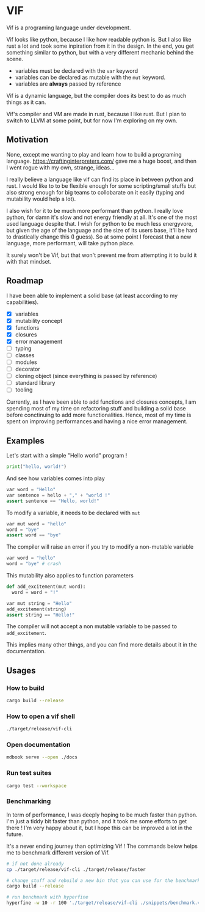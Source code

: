# VIF

Vif is a programing language under development.

Vif looks like python, because I like how readable python is. But I also like rust a lot and took some inpiration from it in the design. In the end, you get something similar to python, but with a very different mechanic behind the scene.

- variables must be declared with the `var` keyword
- variables can be declared as mutable with the `mut` keyword.
- variables are __always__ passed by reference

Vif is a dynamic language, but the compiler does its best to do as much things as it can.

Vif's compiler and VM are made in rust, because I like rust. But I plan to switch to LLVM at some point, but for now I'm exploring on my own.

## Motivation

None, except me wanting to play and learn how to build a programing language.
https://craftinginterpreters.com/ gave me a huge boost, and then I went rogue with my own, strange, ideas...

I really believe a language like vif can find its place in between python and rust. I would like to to be flexible enough for some scripting/small stuffs but also strong enough for big teams to collobarate on it easily (typing and mutability would help a lot).

I also wish for it to be much more performant than python. I really love python, for damn it's slow and not energy friendly at all. It's one of the most used language despite that. I wish for python to be much less energyvore, but given the age of the language and the size of its users base, it'll be hard to drastically change this (I guess). So at some point I forecast that a new language, more performant, will take python place.

It surely won't be Vif, but that won't prevent me from attempting it to build it with that mindset.

## Roadmap

I have been able to implement a solid base (at least according to my capabilities).

- [x] variables
- [x] mutability concept
- [x] functions
- [x] closures
- [x] error management
- [ ] typing
- [ ] classes
- [ ] modules
- [ ] decorator
- [ ] cloning object (since everything is passed by reference)
- [ ] standard library
- [ ] tooling

Currently, as I have been able to add functions and closures concepts, I am spending most of my time on refactoring stuff and building a solid base before conctinuing to add more functionalities. Hence, most of my time is spent on improving performances and having a nice error management.

## Examples

Let's start with a simple "Hello world" program !
```python
print("hello, world!")
```

And see how variables comes into play

```python
var word = "Hello"
var sentence = hello + "," + "world !"
assert sentence == "Hello, world!"
```

To modify a variable, it needs to be declared with `mut`

```python
var mut word = "hello"
word = "bye"
assert word == "bye"
```

The compiler will raise an error if you try to modify a non-mutable variable

```python
var word = "hello"
word = "bye" # crash
```

This mutability also applies to function parameters

```python
def add_excitement(mut word):
  word = word + "!"

var mut string = "Hello"
add_excitement(string)
assert string == "Hello!"
```

The compiler will not accept a non mutable variable to be passed to `add_excitement`.

This implies many other things, and you can find more details about it in the documentation.


## Usages

### How to build

```bash
cargo build --release
```

### How to open a vif shell

```bash
./target/release/vif-cli
```

### Open documentation

```bash
mdbook serve --open ./docs
```

### Run test suites

```bash
cargo test --workspace
```

### Benchmarking

In term of performance, I was deeply hoping to be much faster than python. I'm just a tiddy bit faster than python, and it took me some efforts to get there ! I'm very happy about it, but I hope this can be improved a lot in the future.

It's a never ending journey than optimizing Vif !
The commands below helps me to benchmark different version of Vif.

```bash
# if not done already
cp ./target/release/vif-cli ./target/release/faster

# change stuff and rebuild a new bin that you can use for the benchmark
cargo build --release

# run benchmark with hyperfine
hyperfine -w 10 -r 100 './target/release/vif-cli ./snippets/benchmark.vif' './target/release/faster ./snippets/benchmark.vif'
```

